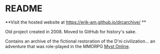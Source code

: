 # README

**Visit the hosted website at https://erik-am.github.io/drcarchive/ **

Old project created in 2008. Moved to GitHub for history's sake.

Contains an archive of the fictional restoration of the D'ni civilization... an adventure that was role-played in the MMORPG [Myst Online](https://mystonline.com/).